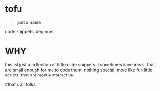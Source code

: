 # tofu
>**just a name**


code snippets. beginner.

# WHY

this ist just a collection of little code snippets. I sometimes have ideas, that are small enough for me to code them.
nothing special, more like fun little scripts, that are mostly interactive.



#that s all folks.
